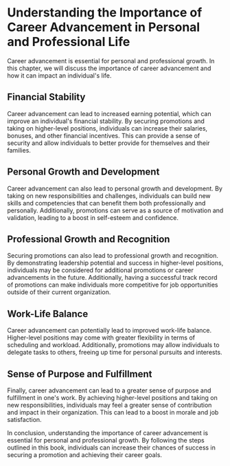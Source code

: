 # Understanding the Importance of Career Advancement in Personal and Professional Life

Career advancement is essential for personal and professional growth. In this chapter, we will discuss the importance of career advancement and how it can impact an individual's life.

Financial Stability
-------------------

Career advancement can lead to increased earning potential, which can improve an individual's financial stability. By securing promotions and taking on higher-level positions, individuals can increase their salaries, bonuses, and other financial incentives. This can provide a sense of security and allow individuals to better provide for themselves and their families.

Personal Growth and Development
-------------------------------

Career advancement can also lead to personal growth and development. By taking on new responsibilities and challenges, individuals can build new skills and competencies that can benefit them both professionally and personally. Additionally, promotions can serve as a source of motivation and validation, leading to a boost in self-esteem and confidence.

Professional Growth and Recognition
-----------------------------------

Securing promotions can also lead to professional growth and recognition. By demonstrating leadership potential and success in higher-level positions, individuals may be considered for additional promotions or career advancements in the future. Additionally, having a successful track record of promotions can make individuals more competitive for job opportunities outside of their current organization.

Work-Life Balance
-----------------

Career advancement can potentially lead to improved work-life balance. Higher-level positions may come with greater flexibility in terms of scheduling and workload. Additionally, promotions may allow individuals to delegate tasks to others, freeing up time for personal pursuits and interests.

Sense of Purpose and Fulfillment
--------------------------------

Finally, career advancement can lead to a greater sense of purpose and fulfillment in one's work. By achieving higher-level positions and taking on new responsibilities, individuals may feel a greater sense of contribution and impact in their organization. This can lead to a boost in morale and job satisfaction.

In conclusion, understanding the importance of career advancement is essential for personal and professional growth. By following the steps outlined in this book, individuals can increase their chances of success in securing a promotion and achieving their career goals.
